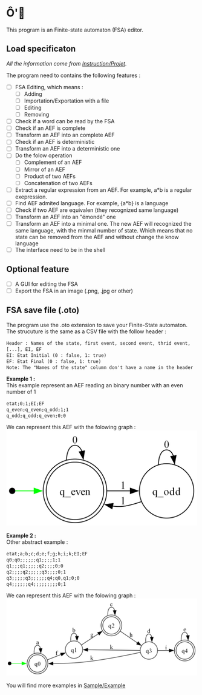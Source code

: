 # Ô'🍅
This program is an Finite-state automaton (FSA) editor.

## Load specificaton
*All the information come from [Instruction/Projet](Instruction/Projet).*

The program need to contains the following features :
- [ ] FSA Editing, which means :
  - [ ] Adding
  - [ ] Importation/Exportation with a file
  - [ ] Editing
  - [ ] Removing
- [ ] Check if a word can be read by the FSA
- [ ] Check if an AEF is complete
- [ ] Transform an AEF into an complete AEF
- [ ] Check if an AEF is deterministic
- [ ] Transform an AEF into a deterministic one
- [ ] Do the folow operation
    - [ ] Complement of an AEF
    - [ ] Mirror of an AEF
    - [ ] Product of two AEFs
    - [ ] Concatenation of two AEFs 
- [ ] Extract a regular expression from an AEF. For example, a\*b is a regular exepression.
- [ ] Find AEF admited language. For example, {a*b} is a language
- [ ] Check if two AEF are equivalen (they recognized same language)
- [ ] Transform an AEF into an "émondé" one
- [ ] Transform an AEF into a minimal one. The new AEF will recognized the same language, with the minmal number of state. Which means that no state can be removed from the AEF and without change the know language
- [ ] The interface need to be in the shell

## Optional feature
- [ ] A GUI for editing the FSA
- [ ] Export the FSA in an image (.png, .jpg or other)

## FSA save file (.oto)
The program use the .oto extension to save your Finite-State automaton. The strucuture is the same as a CSV file with the follow header :
```
Header : Names of the state, first event, second event, thrid event, [...], EI, EF
EI: Etat Initial (0 : false, 1: true)
EF: Etat Final (0 : false, 1: true)
Note: The "Names of the state" column don't have a name in the header
```

**Example 1 :**\
This example represent an AEF reading an binary number with an even number of 1
```
etat;0;1;EI;EF
q_even;q_even;q_odd;1;1
q_odd;q_odd;q_even;0;0

```
We can represent this AEF with the folowing graph :\
![Even AEF graph](Sample/Examples/otomate.png)

**Example 2 :**\
Other abstract example : 

```
etat;a;b;c;d;e;f;g;h;i;k;EI;EF
q0;q0;;;;;;q1;;;;1;1
q1;;;q1;;;;;q2;;;;0;0
q2;;;;q2;;;;;q3;;;;0;1
q3;;;;;q3;;;;;;q4;q0,q1;0;0
q4;;;;;;q4;;;;;;;;;0;1

```
We can represent this AEF with the folowing graph :\
![Abstract AEF graph](Sample/Examples/otomate1.png)

You will find more examples in [Sample/Example](Sample/Example)
